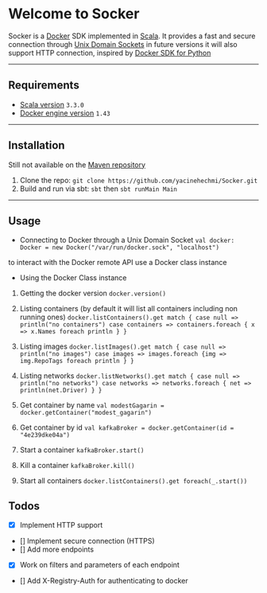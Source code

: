 # Welcome to Socker

Socker is a [Docker](https://docs.docker.com/get-started/overview/) SDK implemented in [Scala](https://www.scala-lang.org/).
It provides a fast and secure connection through [Unix Domain Sockets](https://en.wikipedia.org/wiki/Unix_domain_socket) in future versions it will also support HTTP connection, inspired by [Docker SDK for Python](https://docker-py.readthedocs.io/en/stable/)

---

## Requirements
- [Scala version](https://www.scala-lang.org/download/3.3.0.html) `3.3.0`
- [Docker engine version](https://docs.docker.com/engine/api/v1.43/) `1.43`

---

## Installation
Still not available on the [Maven repository](https://mvnrepository.com/) 
1. Clone the repo: `git clone https://github.com/yacinehechmi/Socker.git`
2. Build and run via sbt: `sbt` then `sbt runMain Main`

---

## Usage
- Connecting to Docker through a Unix Domain Socket
`val docker: Docker = new Docker("/var/run/docker.sock", "localhost")`

to interact with the Docker remote API use a Docker class instance
- Using the Docker Class instance

1. Getting the docker version
`docker.version()`


2. Listing containers (by default it will list all containers including non running ones)
`docker.listContainers().get match {
      case null => println("no containers")
      case containers => containers.foreach { x =>
        x.Names foreach println
      }
}`


3. Listing images
`docker.listImages().get match {
      case null => println("no images")
      case images => images.foreach {img =>
        img.RepoTags foreach println
      }
}`


4. Listing networks
`docker.listNetworks().get match {
      case null => println("no networks")
      case networks => networks.foreach { net =>
        println(net.Driver)
      }
}`


5. Get container by name 
`val modestGagarin = docker.getContainer("modest_gagarin")`


6.  Get container by id
`val kafkaBroker = docker.getContainer(id = "4e239dke04a")`


7. Start a container
`kafkaBroker.start()`


8. Kill a container
`kafkaBroker.kill()`


10. Start all containers
`docker.listContainers().get foreach(_.start())`

## Todos
- [x] Implement HTTP support
- [] Implement secure connection (HTTPS)
- [] Add more endpoints
- [x] Work on filters and parameters of each endpoint
- [] Add X-Registry-Auth for authenticating to docker
